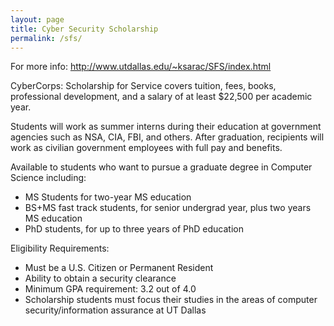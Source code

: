 ```yaml
---
layout: page
title: Cyber Security Scholarship
permalink: /sfs/
---
```


For more info: <http://www.utdallas.edu/~ksarac/SFS/index.html>

CyberCorps: Scholarship for Service covers tuition, fees, books, professional development, and a salary of at least $22,500 per academic year.

Students will work as summer interns during their education at government agencies such as NSA, CIA, FBI, and others. After graduation, recipients will work as civilian government employees with full pay and benefits.

Available to students who want to pursue a graduate degree in Computer Science including:

* MS Students for two-year MS education
* BS+MS fast track students, for senior undergrad year, plus two years MS education
* PhD students, for up to three years of PhD education
		
Eligibility Requirements:

* Must be a U.S. Citizen or Permanent Resident
* Ability to obtain a security clearance
* Minimum GPA requirement: 3.2 out of 4.0
* Scholarship students must focus their studies in the areas of computer security/information assurance at UT Dallas
